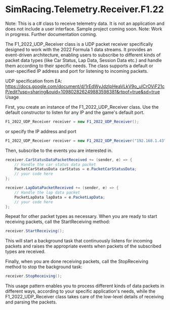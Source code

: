 # SimRacing.Telemetry.Receiver.F1.22

Note: This is a c# class to receive telemetry data. It is not an application and does not include a user interface. Sample project coming soon.
Note: Work in progress. Further documentation coming.

The F1_2022_UDP_Receiver class is a UDP packet receiver specifically designed to work with the 2022 Formula 1 data streams. It provides an event-driven architecture, enabling users to subscribe to different kinds of packet data types (like Car Status, Lap Data, Session Data etc.) and handle them according to their specific needs. The class supports a default or user-specified IP address and port for listening to incoming packets.

UDP specification from EA: https://docs.google.com/document/d/1rEdWyJdzIpHeaVLkV9o_uICrOViF21cP/edit?usp=sharing&ouid=109802826249883598381&rtpof=true&sd=true
Usage

First, you create an instance of the F1_2022_UDP_Receiver class.
Use the default constructor to listen for any IP and the game's default port.
```c#
F1_2022_UDP_Receiver receiver = new F1_2022_UDP_Receiver();
```
or specify the IP address and port
```c#
F1_2022_UDP_Receiver receiver = new F1_2022_UDP_Receiver("192.168.1.43", 20777);
```
Then, subscribe to the events you are interested in.
```c#
receiver.CarStatusDataPacketReceived += (sender, e) => {
    // Handle the car status data packet
    PacketCarStatusData carStatus = e.PacketCarStatusData;
    // your code here
};

receiver.LapDataPacketReceived += (sender, e) => {
    // Handle the lap data packet
    PacketLapData lapData = e.PacketLapData;
    // your code here
};
```
Repeat for other packet types as necessary.
When you are ready to start receiving packets, call the StartReceiving method:
```c#
receiver.StartReceiving();
```
This will start a background task that continuously listens for incoming packets and raises the appropriate events when packets of the subscribed types are received.

Finally, when you are done receiving packets, call the StopReceiving method to stop the background task:
```c#
receiver.StopReceiving();
```
This usage pattern enables you to process different kinds of data packets in different ways, according to your specific application's needs, while the F1_2022_UDP_Receiver class takes care of the low-level details of receiving and parsing the packets.
